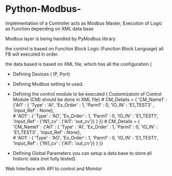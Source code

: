 # Python-Modbus-
Implementation of a Controller acts as Modbus Master, Execution of Logic as Function depending on XML data base 

Modbus layer is being handled by PyModbus library 

the control is based on Function Block Logic (Function Block Language) all FB will executed in order. 

the data based is based on XML file, which has all the configuration ( 

  - Defining Devices ( IP, Port) 
  - Defining Modbus setting to used. 
  - Defining the control module to be executed  ( Customizatoin of Control Module (CM) should be done in XML file) 
        # CM_Details = { 'CM_Name1' : {'AI1' : { 'Type' : 'AI', 'Ex_Order' : 1, 'Parm1' : 0, 'IO_IN' : 'E1_TEST3' , 'Input_Ref' : None}, \
        #                              'AO1' : { 'Type' : 'AO', 'Ex_Order' : 1, 'Parm1' : 0, 'IO_IN' : 'E1_TEST1', 'Input_Ref' : {'IN1_cv' : {'AI1': 'out_cv'}} } }}
        # CM_Details = { 'CM_Name1' : {'AI1' : { 'Type' : 'AI', 'Ex_Order' : 1, 'Parm1' : 0, 'IO_IN' : 'E1_TEST3' , 'Input_Ref' : None}, \
        #                              'AO1' : { 'Type' : 'AO', 'Ex_Order' : 1, 'Parm1' : 0, 'IO_IN' : 'E1_TEST1', 'Input_Ref' : {'IN1_cv' : {'AI1': 'out_cv'}} } }}
        
  - Defining Global Parameters 
you can setup a data base to store all historic data (not fully tested) 

Web Interface with API to control and Mointor


